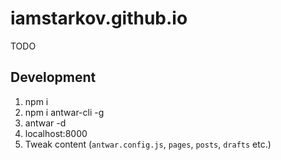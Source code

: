 # iamstarkov.github.io

TODO

## Development

1. npm i
2. npm i antwar-cli -g
3. antwar -d
4. localhost:8000
5. Tweak content (`antwar.config.js`, `pages`, `posts`, `drafts` etc.)
